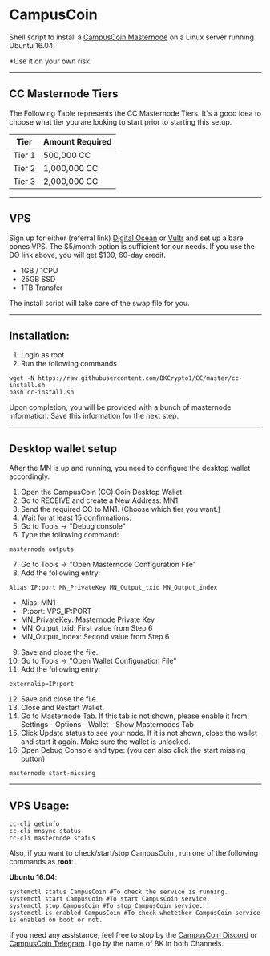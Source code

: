 # CampusCoin
Shell script to install a [CampusCoin Masternode](https://www.campuscoinproject.org/) on a Linux server running Ubuntu 16.04. 

*Use it on your own risk.
***
## CC Masternode Tiers

The Following Table represents the CC Masternode Tiers. It's a good idea to choose what tier you are looking to start prior to starting this setup.

| Tier             | Amount Required |
| --- | --- |
| Tier 1 | 500,000 CC |
| Tier 2 | 1,000,000 CC |
| Tier 3 | 2,000,000 CC |

***
## VPS
Sign up for either (referral link) [Digital Ocean](https://m.do.co/c/93c45618280e) or [Vultr](https://vultr.com) and set up a bare bones VPS. The $5/month option is sufficient for our needs. If you use the DO link above, you will get $100, 60-day credit.
- 1GB / 1CPU
- 25GB SSD
- 1TB Transfer

The install script will take care of the swap file for you.
***
## Installation:
1. Login as root
2. Run the following commands

```
wget -N https://raw.githubusercontent.com/BKCrypto1/CC/master/cc-install.sh
bash cc-install.sh
```
Upon completion, you will be provided with a bunch of masternode information. Save this information for the next step.
***

## Desktop wallet setup

After the MN is up and running, you need to configure the desktop wallet accordingly.
1. Open the CampusCoin (CC) Coin Desktop Wallet.
2. Go to RECEIVE and create a New Address: MN1
3. Send the required CC to MN1. (Choose which tier you want.)
4. Wait for at least 15 confirmations.
5. Go to Tools -> "Debug console"
6. Type the following command: 
```
masternode outputs
```
7. Go to Tools -> "Open Masternode Configuration File"
8. Add the following entry:
```
Alias IP:port MN_PrivateKey MN_Output_txid MN_Output_index
```

* Alias: MN1
* IP:port: VPS_IP:PORT
* MN_PrivateKey: Masternode Private Key
* MN_Output_txid: First value from Step 6
* MN_Output_index:  Second value from Step 6
9. Save and close the file.
10. Go to Tools -> "Open Wallet Configuration File"
11. Add the following entry:
```
externalip=IP:port
```
12. Save and close the file.
13. Close and Restart Wallet.
13. Go to Masternode Tab. If this tab is not shown, please enable it from: Settings - Options - Wallet - Show Masternodes Tab
14. Click Update status to see your node. If it is not shown, close the wallet and start it again. Make sure the wallet is unlocked.
15. Open Debug Console and type: (you can also click the start missing button)
```
masternode start-missing
```

***

## VPS Usage:
```
cc-cli getinfo
cc-cli mnsync status
cc-cli masternode status
```
Also, if you want to check/start/stop CampusCoin , run one of the following commands as **root**:

**Ubuntu 16.04**:
```
systemctl status CampusCoin #To check the service is running.
systemctl start CampusCoin #To start CampusCoin service.
systemctl stop CampusCoin #To stop CampusCoin service.
systemctl is-enabled CampusCoin #To check whetether CampusCoin service is enabled on boot or not.
```

If you need any assistance, feel free to stop by the [CampusCoin Discord](https://discord.gg/m6qUBKy) or [CampusCoin Telegram](https://t.me/CMPCO). 
I go by the name of BK in both Channels.

